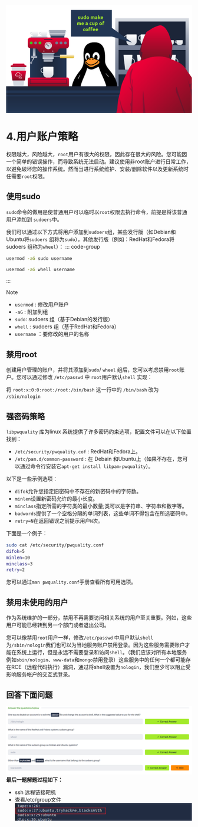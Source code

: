 ![](assets/4.securing_user_accounts/file-20241022094628.png)
# 4.用户账户策略

权限越大，风险越大，`root`用户有很大的权限，因此存在很大的风险。您可能因一个简单的错误操作，而导致系统无法启动。建议使用非root账户进行日常工作，以避免破坏您的操作系统。然而当进行系统维护、安装/删除软件以及更新系统时任需要`root`权限。

## 使用sudo

`sudo`命令的做用是使普通用户可以临时以`root`权限去执行命令，前提是将该普通用户添加到 `sudoers`中。

我们可以通过以下方式将用户添加到`sudoers`组，某些发行版（如Debian和Ubuntu将`sudoers` 组称为`sudo`），其他发行版（例如：RedHat和Fedora将sudoers 组称为`wheel`）：
::: code-group

```bash [Debain]
usermod -aG sudo username 
```

```bash [RedHat]
usermod -aG whell username
```

:::
>[!NOTE]
>- `usermod` : 修改用户账户
>- `-aG` : 附加到组
>- `sudo`:  sudoers 组（基于Debian的发行版）
>- `whell` : sudoers 组（基于RedHat和Fedora）
>- `username` ：要修改的用户的名称

## 禁用root

创建用户管理的账户，并将其添加到`sudo`/ `wheel` 组后，您可以考虑禁用`root`账户。您可以通过修改 `/etc/passwd` 中 `root`用户默认`shell` 实现：

将 `root:x:0:0:root:/root:/bin/bash`  这一行中的 `/bin/bash` 改为  `/sbin/nologin`



## 强密码策略

`libpwquality` 库为linux 系统提供了许多密码约束选项，配置文件可以在以下位置找到：

- `/etc/security/pwquality.cof` :  RedHat和Fedora上。
- `/etc/pam.d/common-password` : 在 Debain 和Ubuntu上（如果不存在，您可以通过命令行安装它`apt-get install libpam-pwquality`）。

以下是一些示例选项：
- `difok`允许您指定旧密码中不存在的新密码中的字符数。
- `minlen`设置新密码允许的最小长度。
- `minclass`指定所需的字符类的最小数量;类可以是字符串、字符串和数字等。
- `badwords`提供了一个空格分隔的单词列表，这些单词不得包含在所选密码中。
- `retry=N`在返回错误之前提示用户`N`次。

下面是一个例子：

```sh
sudo cat /etc/security/pwquality.conf  
difok=5 
minlen=10 
minclass=3 
retry=2
```

您可以通过`man pwquality.conf`手册查看所有可用选项。

## 禁用未使用的用户

作为系统维护的一部分，禁用不再需要访问相关系统的用户至关重要。列如，这些用户可能已经转到另一个部门或者退出公司。

您可以像禁用`root`用户一样，修改`/etc/passwd` 中用户默认`shell` 为`/sbin/nologin`我们也可以为当地服务账户禁用登录。因为这些服务需要账户才能在系统上运行，但是永远不需要登录和访问`shell`。（我们应该对所有本地服务例如`sbin/nologin`、`www-data`和`mongo`禁用登录）这些服务中的任何一个都可能存在RCE（远程代码执行）漏洞，通过将shell设置为`nologin`，我们至少可以阻止受影响服务帐户的交互式登录。

## 回答下面问题


![](assets/4.securing_user_accounts/file-20241022172938.png)
**最后一题解题过程如下：**
- ssh 远程链接靶机
- 查看/etc/group文件
	![](assets/4.securing_user_accounts/file-20241022172824.png)